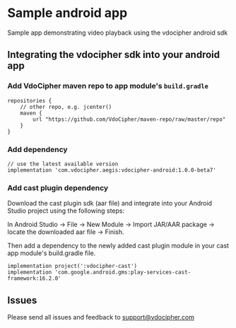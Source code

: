 # Sample android app
Sample app demonstrating video playback using the vdocipher android sdk

## Integrating the vdocipher sdk into your android app
### Add VdoCipher maven repo to app module's `build.gradle`

```
repositories {
    // other repo, e.g. jcenter()
    maven {
        url "https://github.com/VdoCipher/maven-repo/raw/master/repo"
    }
}
```

### Add dependency

```
// use the latest available version
implementation 'com.vdocipher.aegis:vdocipher-android:1.0.0-beta7'
```

### Add cast plugin dependency

Download the cast plugin sdk (aar file) and integrate into your Android Studio project using the following steps:

In Android Studio -> File -> New Module -> Import JAR/AAR package -> locate the downloaded aar file -> Finish.

Then add a dependency to the newly added cast plugin module in your cast app module's build.gradle file.

```
implementation project(':vdocipher-cast')
implementation 'com.google.android.gms:play-services-cast-framework:16.2.0'
```

## Issues

Please send all issues and feedback to support@vdocipher.com

